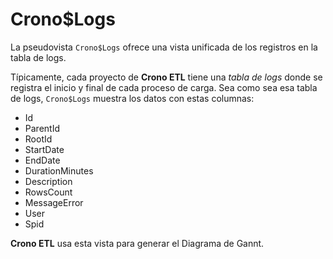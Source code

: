 
# Crono$Logs

La pseudovista `Crono$Logs` ofrece una vista unificada de los registros en la tabla de logs.

Típicamente, cada proyecto de **Crono ETL** tiene una *tabla de logs* donde se registra el inicio y final de cada proceso de carga. Sea como sea esa tabla de logs, `Crono$Logs` muestra los datos con estas columnas:

- Id
- ParentId
- RootId
- StartDate
- EndDate
- DurationMinutes
- Description
- RowsCount
- MessageError
- User
- Spid

**Crono ETL** usa esta vista para generar el Diagrama de Gannt.
